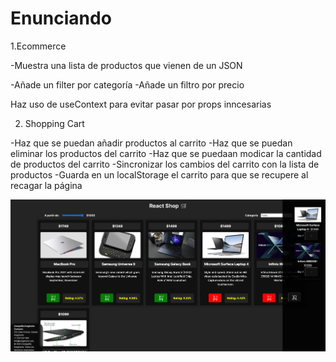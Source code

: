 # Enunciando

1.Ecommerce

-Muestra una lista de productos que vienen de un JSON

-Añade un filter por categoría
-Añade un filtro por precio

Haz uso de useContext para evitar pasar por props inncesarias

2. Shopping Cart

-Haz que se puedan añadir productos al carrito
-Haz que se puedan eliminar los productos del carrito
-Haz que se puedaan modicar la cantidad de productos del carrito
-Sincronizar los cambios del carrito con la lista de productos
-Guarda en un localStorage el carrito para que se recupere al recagar la página

![Alt text](image.png)